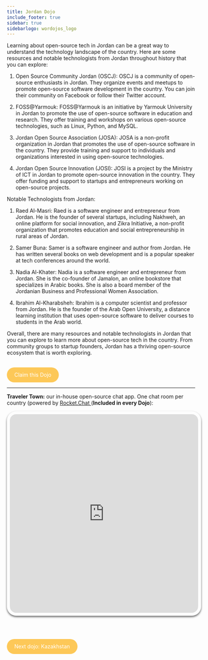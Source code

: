 ```yaml
---
title: Jordan Dojo
include_footer: true
sidebar: true
sidebarlogo: wordojos_logo
---
```


Learning about open-source tech in Jordan can be a great way to understand the technology landscape of the country. Here are some resources and notable technologists from Jordan throughout history that you can explore:

1.  Open Source Community Jordan (OSCJ): OSCJ is a community of open-source enthusiasts in Jordan. They organize events and meetups to promote open-source software development in the country. You can join their community on Facebook or follow their Twitter account.
    
2.  FOSS@Yarmouk: FOSS@Yarmouk is an initiative by Yarmouk University in Jordan to promote the use of open-source software in education and research. They offer training and workshops on various open-source technologies, such as Linux, Python, and MySQL.
    
3.  Jordan Open Source Association (JOSA): JOSA is a non-profit organization in Jordan that promotes the use of open-source software in the country. They provide training and support to individuals and organizations interested in using open-source technologies.
    
4.  Jordan Open Source Innovation (JOSI): JOSI is a project by the Ministry of ICT in Jordan to promote open-source innovation in the country. They offer funding and support to startups and entrepreneurs working on open-source projects.
    

Notable Technologists from Jordan:

1.  Raed Al-Masri: Raed is a software engineer and entrepreneur from Jordan. He is the founder of several startups, including Nakhweh, an online platform for social innovation, and Zikra Initiative, a non-profit organization that promotes education and social entrepreneurship in rural areas of Jordan.
    
2.  Samer Buna: Samer is a software engineer and author from Jordan. He has written several books on web development and is a popular speaker at tech conferences around the world.
    
3.  Nadia Al-Khater: Nadia is a software engineer and entrepreneur from Jordan. She is the co-founder of Jamalon, an online bookstore that specializes in Arabic books. She is also a board member of the Jordanian Business and Professional Women Association.
    
4.  Ibrahim Al-Kharabsheh: Ibrahim is a computer scientist and professor from Jordan. He is the founder of the Arab Open University, a distance learning institution that uses open-source software to deliver courses to students in the Arab world.
    

Overall, there are many resources and notable technologists in Jordan that you can explore to learn more about open-source tech in the country. From community groups to startup founders, Jordan has a thriving open-source ecosystem that is worth exploring.

<br>
<html>
  <head>
    <style>
      .button {
        display: inline-block;
        padding: 20px 20px;
        text-align: center;
        text-decoration: none;
        color: #ffffff;
        background-color: #FDC858;
        border-radius: 33px;
        outline: none;
        line-height:  0%;
      }
    </style>
  </head>
  <body>
    <a class="button" href="https://blog.workdojos.com/Jordan" target="_blank">Claim this Dojo</a>
  </body>
</html>
<br>

---


**Traveler Town:**   our in-house open-source chat app.  One chat room per country (powered by <a href="https://rocket.chat" >Rocket.Chat </a>  (**Included in every Dojo**):  

<iframe src="https://chat.traveler.town/channel/Jordan" style="width: 100%;height: 530px;padding: 8px; box-shadow: 0 3px 5px rgba(0,0,0,.6);border-radius: 25px;overflow: hidden;border: none;" align="middle"></iframe>


<br><br>

<html>
  <head>
    <style>
      .button {
        display: inline-block;
        padding: 20px 20px;
        text-align: center;
        text-decoration: none;
        color: #ffffff;
        background-color: #FDC858;
        border-radius: 33px;
        outline: none;
        line-height:  %;
      }
    </style>
  </head>
  <body>
    <a class="button" href="https://workdojos.com/Kazakhstan">Next dojo:  Kazakhstan</a>
  </body>
</html>